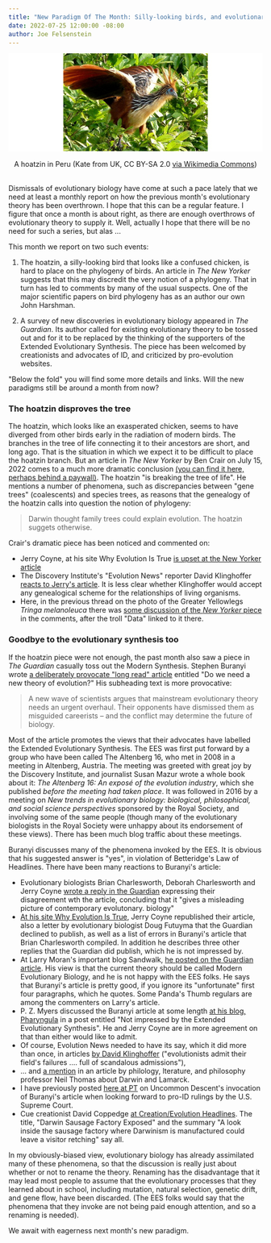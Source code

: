 ```yaml
---
title: "New Paradigm Of The Month: Silly-looking birds, and evolutionary theory renamed"
date: 2022-07-25 12:00:00 -08:00
author: Joe Felsenstein
---
```


![A hoatzin in Peru)](/uploads/2022/hoatzin.jpg)
<p>
 <div align="center">
A hoatzin in Peru (Kate from UK, CC BY-SA 2.0 <a href="https://creativecommons.org/licenses/by-sa/2.0">via Wikimedia Commons</a>)
</div> &nbsp; </p>
<p>
</p>

Dismissals of evolutionary biology have come at such a pace lately that we need at least a monthly report on how the previous month's evolutionary theory has been overthrown. I hope that this can 
be a regular feature.  I figure that once a month is about 
right, as there are enough overthrows of evolutionary theory to
supply it.  Well, actually I hope that there will be no
need for such a series, but alas ...


This month we report on two such events:

1. The hoatzin, a silly-looking bird that looks like a confused
chicken, is hard to place on the phylogeny of birds.  An 
article in _The New Yorker_ suggests that this may discredit
the very notion of a phylogeny.  That in turn has led to comments
by many of the usual suspects.  One of the major scientific papers on
bird phylogeny has as an author our own John Harshman.

2. A survey of new discoveries in evolutionary biology appeared
in _The Guardian_.  Its author called for existing
evolutionary theory to be tossed out and for it to be replaced
by the thinking of the supporters of the Extended Evolutionary
Synthesis.  The piece has been welcomed by creationists and
advocates of ID, and criticized by pro-evolution websites.

"Below the fold" you will find some more details and links.  Will
the new paradigms still be around a month from now?

<!--more-->

### The hoatzin disproves the tree ###

The hoatzin, which looks like an exasperated chicken, seems to
have diverged from other birds early in the radiation of modern
birds.  The branches in the tree of life connecting it to their
ancestors are short, and long ago.  That is the situation in which 
we expect it to be difficult to place the hoatzin branch. But an
article in _The New Yorker_ by Ben Crair
on July 15, 2022 comes
to a much more dramatic conclusion 
[(you can find it here, perhaps behind a paywall)](https://www.newyorker.com/science/elements/the-bizarre-bird-thats-breaking-the-tree-of-life).
The hoatzin "is breaking the
tree of life".  He mentions a number of phenomena, such as
discrepancies between "gene trees" (coalescents) and species
trees, as reasons that the genealogy of the hoatzin calls
into question the notion of phylogeny:

> Darwin thought family trees could explain evolution. The hoatzin suggets otherwise. 

Crair's dramatic piece has been noticed and commented on:

- Jerry Coyne, at his site Why Evolution Is True [is upset at the New Yorker article](https://whyevolutionistrue.com/2022/07/17/the-new-yorker-writes-about-the-hoatzin-implies-that-darwns-idea-of-evolutionary-trees-may-be-a-phantom/)
- The Discovery Institute's "Evolution News" reporter David Klinghoffer [reacts to Jerry's article](https://evolutionnews.org/2022/07/bizarre-bird-highlights-the-problem-of-biogeography/).  It is less clear
whether Klinghoffer would accept any genealogical scheme for the
relationships of living organisms.
- Here, in the previous thread on the photo of
the Greater Yellowlegs _Tringa melanoleuca_ there was
[some discussion of the _New Yorker_ piece](http://pandasthumb.org/archives/2022/07/tringa-melanoleuca.html) 
in the comments, after the troll "Data" linked to it there.


### Goodbye to the evolutionary synthesis too ###

If the hoatzin piece were not enough, the past month also saw
a piece in _The Guardian_ casually toss out the Modern
Synthesis.  Stephen Buranyi wrote
[a deliberately provocate "long read" article](https://www.theguardian.com/science/2022/jun/28/do-we-need-a-new-theory-of-evolution)
entitled "Do we need a new theory of evolution?"  His 
subheading text is more provocative:

> A new wave of scientists argues that mainstream evolutionary theory needs an urgent overhaul. Their opponents have dismissed them as misguided careerists – and the conflict may determine the future of biology.

Most of the article promotes the views that their advocates have
labelled the Extended Evolutionary Synthesis.  The EES was first
put forward by a group who have been called The Altenberg 16, who
met in 2008 in a meeting in Altenberg, Austria.  The meeting was
greeted with great joy by the Discovery Institute, and journalist 
Susan Mazur wrote a whole book about it: _The Altenberg 16: An
expos&eacute; of the evolution industry_, which she published
_before the meeting had taken place_.  It was followed in 2016
by a meeting on _New trends in evolutionary biology: biological,
philosophical, and social science perspectives_ sponsored by the Royal Society,
and involving some of the same people (though many of the
evolutionary biologists in the Royal Society were unhappy
about its endorsement of these views).  There has been much blog
traffic about these meetings.

Buranyi discusses many of the phenomena invoked by the
EES.  It is obvious that his suggested answer is "yes",
in violation of Betteridge's Law of Headlines.  There have
been many reactions to Buranyi's article:

- Evolutionary biologists Brian Charlesworth, Deborah Charlesworth
and Jerry Coyne [wrote a reply in the Guardian](https://www.theguardian.com/science/2022/jul/05/evolutionary-biologists-are-ever-adapting-to-progress-in-science) expressing
their disagreement wth the article, concluding that it
"gives a misleading picture of contemporary evolutonary.
biology"
- [At his site Why Evolution Is True](https://whyevolutionistrue.com/2022/07/06/our-rejected-letters-to-the-guardian-about-evolution/), Jerry Coyne
republished their article, also a letter by
evolutionary biologist Doug Futuyma that the Guardian
declined to publish, as well as a list of errors in
Buranyi's article that Brian Charlesworth compiled.  In
addition he describes three other replies that the
Guardian did publish, which he is not impressed by.
- At Larry Moran's important blog Sandwalk, [he
posted on the Guardian article](https://sandwalk.blogspot.com/2022/07/do-we-need-new-theory-of-evolution.html). His
view is that the current theory should be called Modern Evolutionary
Biology, and he is not happy with the EES folks.  He says
that Buranyi's article is pretty good, if you ignore
its "unfortunate" first four paragraphs, which he quotes.
Some Panda's Thumb regulars are among the commenters on Larry's
article.
- P. Z. Myers discussed the Buranyi article at some length
[at his blog, Pharyngula](https://freethoughtblogs.com/pharyngula/2022/06/28/not-impressed-by-the-extended-evolutionary-synthesis/) in a post
entitled "Not impressed by the Extended Evolutionary Synthesis".  He
and Jerry Coyne are in more agreement on that than either would
like to admit.
- Of course, Evolution News needed to have its say,
which it did more than once, in articles [by David Klinghoffer](https://evolutionnews.org/2022/07/donate-darwinism-for-a-tax-credit-evolutionists-admit-their-fields-failures/)
("evolutionists admit their field's failures .... full of scandalous admissions"),
- ... and [a mention](https://evolutionnews.org/2022/07/darwin-and-the-ghost-of-lamarck/) in an article by philology, lterature, and
philosophy professor Neil Thomas about Darwin and Lamarck.
- I have previously posted [here at PT](http://pandasthumb.org/archives/2022/07/uncommon-diversion.html) on Uncommon
Descent's invocation of Buranyi's article when looking
forward to pro-ID rulings by the U.S. Supreme Court.
- Cue creationist David Coppedge [at Creation/Evolution Headlines](https://crev.info/2022/07/darwin-sausage-factory-exposed/).  The title, "Darwin Sausage Factory Exposed" and the summary "A look inside the sausage factory where Darwinism
is manufactured could leave a visitor retching" say all.


In my obviously-biased view, evolutionary biology has
already assimilated many of these phenomena, so that the
discussion is really just about whether or not to rename
the theory.  Renaming has the disadvantage that it may lead
most people to assume that the evolutionary processes that
they learned about in school, including mutation, natural
selection, genetic drift, and gene flow, have been discarded.
(The EES folks would say that the phenomena that they invoke
are not being paid enough attention, and so a renaming is
needed).

We await with eagerness next month's new paradigm.




